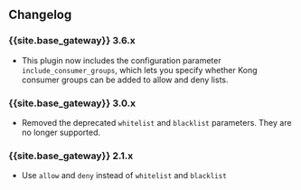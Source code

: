 ## Changelog

### {{site.base_gateway}} 3.6.x
* This plugin now includes the configuration parameter `include_consumer_groups`, which lets you specify whether
  Kong consumer groups can be added to allow and deny lists.

### {{site.base_gateway}} 3.0.x
- Removed the deprecated `whitelist` and `blacklist` parameters.
They are no longer supported.

### {{site.base_gateway}} 2.1.x
- Use `allow` and `deny` instead of `whitelist` and `blacklist`
